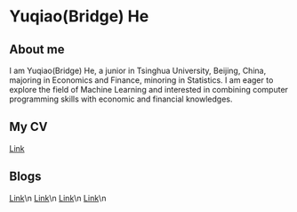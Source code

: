 # Yuqiao(Bridge) He

## About me
I am Yuqiao(Bridge) He, a junior in Tsinghua University, Beijing, China, majoring in Economics and Finance, minoring in Statistics. 
I am eager to explore the field of Machine Learning and interested in combining computer programming skills with economic and financial knowledges. 

## My CV
[Link]([CV.pdf](https://github.com/Bridge-He/Bridge-He.github.io/files/9287218/CV.pdf)
)

## Blogs
[Link](https://mp.weixin.qq.com/s/yA5Qy3ZQ9Xg3SjcjMmwdlg)\n
[Link](https://mp.weixin.qq.com/s/RmlB3Q7hkcW7NlU0nxDR1Q)\n
[Link](https://mp.weixin.qq.com/s/cJVh-5ZWgeTNc_lOst_WhA)\n
[Link](https://mp.weixin.qq.com/s/tRgVHPkBALCeQPIJlYB0Bg)\n
